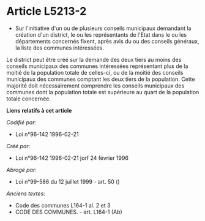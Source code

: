 # Article L5213-2

- Sur l'initiative d'un ou de plusieurs conseils municipaux demandant la création d'un district, le ou les représentants de
l'Etat dans le ou les départements concernés fixent, après avis du ou des conseils généraux, la liste des communes
intéressées.

Le district peut être créé sur la demande des deux tiers au moins des conseils municipaux des communes intéressées
représentant plus de la moitié de la population totale de celles-ci, ou de la moitié des conseils municipaux des communes
comptant les deux tiers de la population. Cette majorité doit nécessairement comprendre les conseils municipaux des communes
dont la population totale est supérieure au quart de la population totale concernée.

**Liens relatifs à cet article**

_Codifié par_:

  - Loi n°96-142 1996-02-21

_Créé par_:

  - Loi n°96-142 1996-02-21 jorf 24 février 1996

_Abrogé par_:

  - Loi n°99-586 du 12 juillet 1999 - art. 50 ()

_Anciens textes_:

  - Code des communes L164-1 al. 2 et 3
  - CODE DES COMMUNES. - art. L164-1 (Ab)
